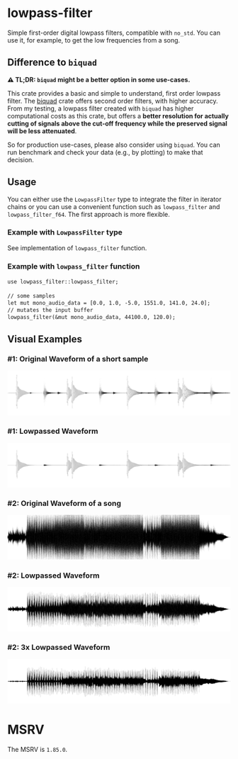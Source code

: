 # lowpass-filter

Simple first-order digital lowpass filters, compatible with `no_std`. You can
use it, for example, to get the low frequencies from a song.

## Difference to `biquad`

**⚠ TL;DR: `biquad` might be a better option in some use-cases.**

This crate provides a basic and simple to understand, first order lowpass
filter. The [biquad](https://crates.io/crates/biquad) crate offers second order
filters, with higher accuracy. From my testing, a lowpass filter created with
`biquad` has higher computational costs as this crate, but offers a
**better resolution for actually cutting of signals above the cut-off frequency
while the preserved signal will be less attenuated**.

So for production use-cases, please also consider using `biquad`. You can run
benchmark and check your data (e.g., by plotting) to make that decision.

## Usage

You can either use the `LowpassFilter` type to integrate the filter in
iterator chains or you can use a convenient function such as
`lowpass_filter` and `lowpass_filter_f64`. The first approach is more
flexible.

### Example with `LowpassFilter` type

See implementation of `lowpass_filter` function.

### Example with `lowpass_filter` function
```rust,no_run
use lowpass_filter::lowpass_filter;

// some samples
let mut mono_audio_data = [0.0, 1.0, -5.0, 1551.0, 141.0, 24.0];
// mutates the input buffer
lowpass_filter(&mut mono_audio_data, 44100.0, 120.0);
```

## Visual Examples
### #1: Original Waveform of a short sample
![Example 1: Original Waveform of a short sample](res/sample1_waveform.png "Example 1: Original Waveform of a short sample")
### #1: Lowpassed Waveform
![Example 1: Lowpassed Waveform of a short sample](res/sample1_waveform_lowpassed.png "Example 1: Lowpassed Original Waveform of a short sample")
### #2: Original Waveform of a song
![Example 1: Original Waveform of a song](res/song_waveform.png "Example 1: Original Waveform of a song")
### #2: Lowpassed Waveform
![Example 1: Lowpassed Waveform of a song](res/song_waveform_lowpassed.png "Example 1: Lowpassed Original Waveform of a song")
### #2: 3x Lowpassed Waveform
![Example 1: Lowpassed Waveform of a song 3x](res/song_waveform_lowpassed_3x.png "Example 1: Lowpassed Original Waveform of a song 3 times")

# MSRV
The MSRV is `1.85.0`.
